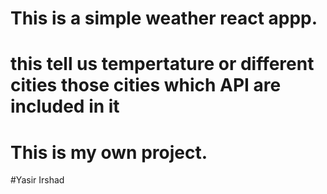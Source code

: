 # This is  a simple weather react appp.
# this tell us tempertature or different cities those cities which API are included in it
# This is my own project.
#Yasir Irshad
# 
